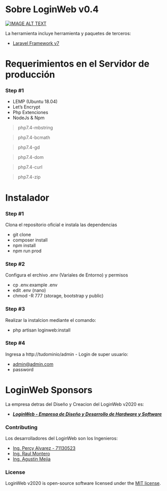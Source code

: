 # Sobre LoginWeb v0.4

[![IMAGE ALT TEXT](http://img.youtube.com/vi/IF4WsxTWbyA/0.jpg)](http://www.youtube.com/watch?v=IF4WsxTWbyA "Video Title")

La herramienta incluye herramienta y paquetes de terceros:

- [Laravel Framework v7](https://laravel.com/)

# Requerimientos en el Servidor de producción
### Step #1
- LEMP (Ubuntu 18.04)
- Let’s Encrypt 
- Php Extenciones
- NodeJs & Npm

> php7.4-mbstring

> php7.4-bcmath

> php7.4-gd

> php7.4-dom

> php7.4-curl

> php7.4-zip

# Instalador 
### Step #1
Clona el repositorio oficial e instala las dependencias
- git clone
- composer install
- npm install
- npm run prod

### Step #2
Configura el erchivo .env (Variales de Entorno) y permisos
-   cp .env.example .env
-   edit .env (nano)   
-   chmod -R 777 (storage, bootstrap y public)

### Step #3
Realizar la instalcion mediante el comando:
- php artisan loginweb:install

### Step #4
Ingresa a http://tudominio/admin - Login de super usuario:
-   admin@admin.com 
-   password

# LoginWeb Sponsors

La empresa detras del Diseño y Creacion del LoginWeb v2020 es:

- ***[LoginWeb - Empresa de Diseño y Desarrollo de Hardware y Software](https://loginweb.dev/)***

### Contributing

Los desarrolladores del LoginWeb son los Ingenieros:
- [Ing. Percy Alvarez - 71130523](#)
- [Ing. Raul Montero](#)
- [Ing. Agustin Mejia](#)


### License

LoginWeb v2020 is open-source software licensed under the [MIT license](https://opensource.org/licenses/MIT).
